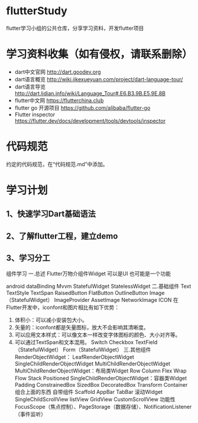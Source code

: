 # flutterStudy
flutter学习小组的公共仓库，分享学习资料，开发flutter项目

# 学习资料收集（如有侵权，请联系删除）

- dart中文官网        http://dart.goodev.org
- dart语言概览        http://wiki.jikexueyuan.com/project/dart-language-tour/
- dart语言导览        http://dart.lidian.info/wiki/Language_Tour#.E6.B3.9B.E5.9E.8B
- flutter中文网       https://flutterchina.club
- flutter go 开源项目 https://github.com/alibaba/flutter-go
- Flutter inspector  https://flutter.dev/docs/development/tools/devtools/inspector

# 代码规范
约定的代码规范，在“代码规范.md”中添加。

# 学习计划
## 1、快速学习Dart基础语法

## 2、了解flutter工程，建立demo

## 3、学习分工

组件学习
一.总述
Flutter万物介组件Widget
可以是UI 也可能是一个功能

android dataBinding Mvvm
StatefulWidget
StatelessWidget
二.基础组件
Text TextStyle TextSpan
RaisedButton FlatButton OutlineButton
Image（StatefulWidget） ImageProvider AssetImage NetworkImage ICON
在Flutter开发中，iconfont和图片相比有如下优势：
1. 体积小：可以减小安装包大小。
2. 矢量的：iconfont都是矢量图标，放大不会影响其清晰度。
3. 可以应用文本样式：可以像文本一样改变字体图标的颜色、大小对齐等。
4. 可以通过TextSpan和文本混用。
Switch Checkbox
TextField（StatefulWidget） Form（StatefulWidget）
三.其他组件
RenderObjectWidget：
LeafRenderObjectWidget
SingleChildRenderObjectWidget
MultiChildRenderObjectWidget
MultiChildRenderObjectWidget：布局类Widget
Row Column Flex Wrap Flow Stack Positioned
SingleChildRenderObjectWidget：容器类Widget
Padding ConstrainedBox SizedBox DecoratedBox Transform
Container组合上面的东西
自带组件
Scaffold AppBar TabBar
滚动Widget
SingleChildScrollView listView GridView CustomScrollView
功能性
FocusScope（焦点控制）、PageStorage（数据存储）、NotificationListener（事件监听）










